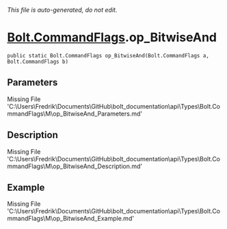 *This file is auto-generated, do not edit.*

# [Bolt.CommandFlags](Types/Bolt.CommandFlags.md).op_BitwiseAnd
`public static Bolt.CommandFlags op_BitwiseAnd(Bolt.CommandFlags a, Bolt.CommandFlags b)`
## Parameters
Missing File 'C:\Users\Fredrik\Documents\GitHub\bolt_documentation\api\Types\Bolt.CommandFlags\M\op_BitwiseAnd_Parameters.md'
## Description
Missing File 'C:\Users\Fredrik\Documents\GitHub\bolt_documentation\api\Types\Bolt.CommandFlags\M\op_BitwiseAnd_Description.md'
## Example
Missing File 'C:\Users\Fredrik\Documents\GitHub\bolt_documentation\api\Types\Bolt.CommandFlags\M\op_BitwiseAnd_Example.md'
